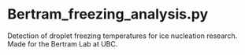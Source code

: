 # Bertram_freezing_analysis.py
Detection of droplet freezing temperatures for ice nucleation research. Made for the Bertram Lab at UBC.
